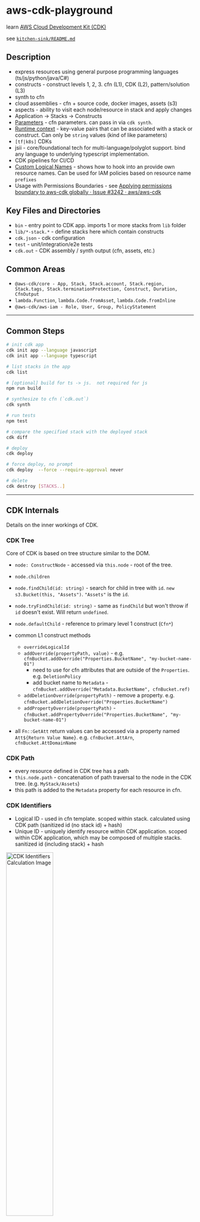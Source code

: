 # aws-cdk-playground

learn [AWS Cloud Development Kit (CDK)](https://docs.aws.amazon.com/cdk/latest/guide/home.html)

see [`kitchen-sink/README.md`](kitchen-sink/README.md)
## Description

* express resources using general purpose programming languages (ts/js/python/java/C#)
* constructs - construct levels 1, 2, 3.  cfn (L1), CDK (L2), pattern/solution (L3)
* synth to cfn
* cloud assemblies - cfn + source code, docker images, assets (s3)
* aspects - ability to visit each node/resource in stack and apply changes
* Application -> Stacks -> Constructs
* [Parameters](https://docs.aws.amazon.com/cdk/latest/guide/parameters.html) - cfn parameters.  can pass in via `cdk synth`.
* [Runtime context](https://docs.aws.amazon.com/cdk/latest/guide/context.html#context_example) - key-value pairs that can be associated with a stack or construct.  Can only be `string` values (kind of like parameters)
* `[tf|k8s]` CDKs
* jsii - core/foundational tech for multi-language/polyglot support.  bind any language to underlying typescript implementation.
* CDK pipelines for CI/CD
* [Custom Logical Names](https://github.com/aws-samples/aws-cdk-examples/blob/master/typescript/custom-logical-names/README.md) - shows how to hook into an provide own resource names.  Can be used for IAM policies based on resource name `prefixes`
* Usage with Permissions Boundaries - see [Applying permissions boundary to aws-cdk globally · Issue #3242 · aws/aws-cdk](https://github.com/aws/aws-cdk/issues/3242)
## Key Files and Directories

* `bin` - entry point to CDK app.  imports 1 or more stacks from `lib` folder
* `lib/*-stack.*` - define stacks here which contain constructs
* `cdk.json` - cdk configuration
* `test` - unit/integration/e2e tests
* `cdk.out` - CDK assembly / synth output (cfn, assets, etc.)

## Common Areas

* `@aws-cdk/core - App, Stack, Stack.account, Stack.region, Stack.tags, Stack.terminationProtection, Construct, Duration, CfnOutput`
* `lambda.Function`, `lambda.Code.fromAsset`, `lambda.Code.fromInline`
* `@aws-cdk/aws-iam - Role, User, Group, PolicyStatement`


---

## Common Steps
```sh
# init cdk app
cdk init app --language javascript
cdk init app --language typescript

# list stacks in the app
cdk list

# [optional] build for ts -> js.  not required for js
npm run build

# synthesize to cfn (`cdk.out`)
cdk synth

# run tests
npm test

# compare the specified stack with the deployed stack
cdk diff

# deploy
cdk deploy

# force deploy, no prompt
cdk deploy  --force --require-approval never

# delete
cdk destroy [STACKS..]

```

---
## CDK Internals

Details on the inner workings of CDK.
### CDK Tree

Core of CDK is based on tree structure similar to the DOM.

* `node: ConstructNode` - accessed via `this.node` - root of the tree.
* `node.children`
* `node.findChild(id: string)` - search for child in tree with `id`.  `new s3.Bucket(this, "Assets")`.  `"Assets"` is the `id`.
* `node.tryFindChild(id: string)` - same as `findChild` but won't throw if `id` doesn't exist.  Will return `undefined`.
* `node.defaultChild` - reference to primary level 1 construct (`Cfn*`)
* common L1 construct methods
    * `overrideLogicalId`
    * `addOverride(propertyPath, value)` - e.g. `cfnBucket.addOverride("Properties.BucketName", "my-bucket-name-01")`
        * need to use for cfn attributes that are outside of the `Properties`.  e.g. `DeletionPolicy`
        * add bucket name to `Metadata` - `cfnBucket.addOverride("Metadata.BucketName", cfnBucket.ref)`
    * `addDeletionOverride(propertyPath)` - remove a property.  e.g. `cfnBucket.addDeletionOverride("Properties.BucketName")`
    * `addPropertyOverride(propertyPath)` - `cfnBucket.addPropertyOverride("Properties.BucketName", "my-bucket-name-01")`

* all `Fn::GetAtt` return values can be accessed via a property named `Att${Return Value Name}`. e.g. `cfnBucket.AttArn`, `cfnBucket.AttDomainName`
### CDK Path

* every resource defined in CDK tree has a path
* `this.node.path` - concatenation of path traversal to the node in the CDK tree. (e.g. `MyStack/Assets`)
* this path is added to the `Metadata` property for each resource in cfn.

### CDK Identifiers

* Logical ID - used in cfn template. scoped within stack.  calculated using CDK path (sanitized id (no stack id) + hash)
* Unique ID - uniquely identify resource within CDK application. scoped within CDK application, which may be composed of multiple stacks. sanitized id (including stack) + hash

<img src="https://www.evernote.com/l/AAEqngqx1ZlJOJObL2Oe3eHqFcwiW_SaRfcB/image.png" alt="CDK Identifiers Calculation Image" width="50%" />

---
## Resources

* [AWS CDK · AWS CDK Reference Documentation](https://docs.aws.amazon.com/cdk/api/latest/)
* [Infrastructure-as-Code | Constructs | AWS Solutions](https://aws.amazon.com/solutions/constructs/)
* [awslabs/aws-solutions-constructs](https://github.com/awslabs/aws-solutions-constructs)
* [aws-samples/aws-cdk-examples](https://github.com/aws-samples/aws-cdk-examples)
* [aws/constructs](https://github.com/aws/constructs/blob/master/README.md) - Constructs Programming Model
* [panacloud-modern-global-apps/full-stack-serverless-cdk](https://github.com/panacloud-modern-global-apps/full-stack-serverless-cdk)
* [github | search | "filename:cdk.json"](https://github.com/search?l=&q=filename%3Acdk.json&type=code)
* [Exploring CDK Internals](https://www.youtube.com/watch?v=X8G3G3SnCuI)
* [Working with the AWS CDK Explorer - AWS Toolkit for VS Code](https://docs.aws.amazon.com/toolkit-for-vscode/latest/userguide/cdk-explorer.html)